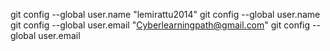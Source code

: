 git config --global user.name "lemirattu2014"
git config --global user.name
git config --global user.email "Cyberlearningpath@gmail.com"
git config --global user.email

